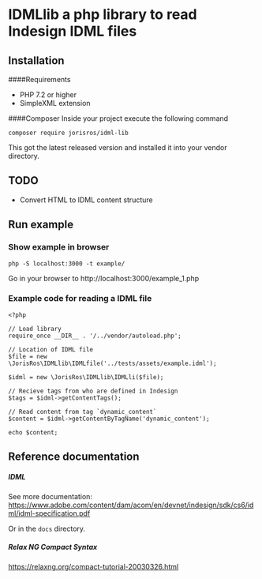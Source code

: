 # IDMLlib a php library to read Indesign IDML files

## Installation

####Requirements

- PHP 7.2 or higher
- SimpleXML extension

####Composer
Inside your project execute the following command
```
composer require jorisros/idml-lib
``` 
This got the latest released version and installed it into your vendor directory.

## TODO
- Convert HTML to IDML content structure

## Run example
### Show example in browser
```
php -S localhost:3000 -t example/
```

Go in your browser to http://localhost:3000/example_1.php
### Example code for reading a IDML file

```
<?php 

// Load library
require_once __DIR__ . '/../vendor/autoload.php';

// Location of IDML file
$file = new \JorisRos\IDMLlib\IDMLfile('../tests/assets/example.idml');

$idml = new \JorisRos\IDMLlib\IDMLli($file);

// Recieve tags from who are defined in Indesign
$tags = $idml->getContentTags();

// Read content from tag `dynamic_content`
$content = $idml->getContentByTagName('dynamic_content');

echo $content;
```

## Reference documentation
##### IDML
See more documentation: https://www.adobe.com/content/dam/acom/en/devnet/indesign/sdk/cs6/idml/idml-specification.pdf

Or in the ``docs`` directory.
##### Relax NG Compact Syntax 
https://relaxng.org/compact-tutorial-20030326.html